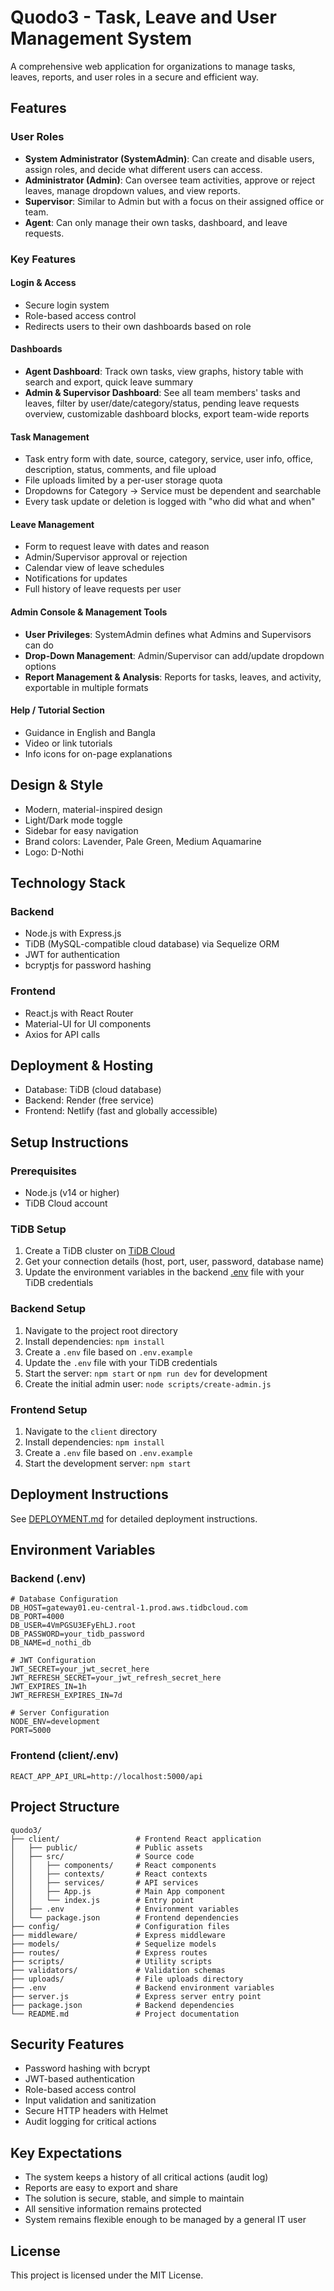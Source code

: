 # Quodo3 - Task, Leave and User Management System

A comprehensive web application for organizations to manage tasks, leaves, reports, and user roles in a secure and efficient way.

## Features

### User Roles
- **System Administrator (SystemAdmin)**: Can create and disable users, assign roles, and decide what different users can access.
- **Administrator (Admin)**: Can oversee team activities, approve or reject leaves, manage dropdown values, and view reports.
- **Supervisor**: Similar to Admin but with a focus on their assigned office or team.
- **Agent**: Can only manage their own tasks, dashboard, and leave requests.

### Key Features

#### Login & Access
- Secure login system
- Role-based access control
- Redirects users to their own dashboards based on role

#### Dashboards
- **Agent Dashboard**: Track own tasks, view graphs, history table with search and export, quick leave summary
- **Admin & Supervisor Dashboard**: See all team members' tasks and leaves, filter by user/date/category/status, pending leave requests overview, customizable dashboard blocks, export team-wide reports

#### Task Management
- Task entry form with date, source, category, service, user info, office, description, status, comments, and file upload
- File uploads limited by a per-user storage quota
- Dropdowns for Category → Service must be dependent and searchable
- Every task update or deletion is logged with "who did what and when"

#### Leave Management
- Form to request leave with dates and reason
- Admin/Supervisor approval or rejection
- Calendar view of leave schedules
- Notifications for updates
- Full history of leave requests per user

#### Admin Console & Management Tools
- **User Privileges**: SystemAdmin defines what Admins and Supervisors can do
- **Drop-Down Management**: Admin/Supervisor can add/update dropdown options
- **Report Management & Analysis**: Reports for tasks, leaves, and activity, exportable in multiple formats

#### Help / Tutorial Section
- Guidance in English and Bangla
- Video or link tutorials
- Info icons for on-page explanations

## Design & Style
- Modern, material-inspired design
- Light/Dark mode toggle
- Sidebar for easy navigation
- Brand colors: Lavender, Pale Green, Medium Aquamarine
- Logo: D-Nothi

## Technology Stack

### Backend
- Node.js with Express.js
- TiDB (MySQL-compatible cloud database) via Sequelize ORM
- JWT for authentication
- bcryptjs for password hashing

### Frontend
- React.js with React Router
- Material-UI for UI components
- Axios for API calls

## Deployment & Hosting
- Database: TiDB (cloud database)
- Backend: Render (free service)
- Frontend: Netlify (fast and globally accessible)

## Setup Instructions

### Prerequisites
- Node.js (v14 or higher)
- TiDB Cloud account

### TiDB Setup
1. Create a TiDB cluster on [TiDB Cloud](https://tidbcloud.com/)
2. Get your connection details (host, port, user, password, database name)
3. Update the environment variables in the backend [.env](file:///d:/Project/Quodo3/.env) file with your TiDB credentials

### Backend Setup
1. Navigate to the project root directory
2. Install dependencies: `npm install`
3. Create a `.env` file based on `.env.example`
4. Update the `.env` file with your TiDB credentials
5. Start the server: `npm start` or `npm run dev` for development
6. Create the initial admin user: `node scripts/create-admin.js`

### Frontend Setup
1. Navigate to the `client` directory
2. Install dependencies: `npm install`
3. Create a `.env` file based on `.env.example`
4. Start the development server: `npm start`

## Deployment Instructions

See [DEPLOYMENT.md](DEPLOYMENT.md) for detailed deployment instructions.

## Environment Variables

### Backend (.env)
```
# Database Configuration
DB_HOST=gateway01.eu-central-1.prod.aws.tidbcloud.com
DB_PORT=4000
DB_USER=4VmPGSU3EFyEhLJ.root
DB_PASSWORD=your_tidb_password
DB_NAME=d_nothi_db

# JWT Configuration
JWT_SECRET=your_jwt_secret_here
JWT_REFRESH_SECRET=your_jwt_refresh_secret_here
JWT_EXPIRES_IN=1h
JWT_REFRESH_EXPIRES_IN=7d

# Server Configuration
NODE_ENV=development
PORT=5000
```

### Frontend (client/.env)
```
REACT_APP_API_URL=http://localhost:5000/api
```

## Project Structure

```
quodo3/
├── client/                 # Frontend React application
│   ├── public/             # Public assets
│   ├── src/                # Source code
│   │   ├── components/     # React components
│   │   ├── contexts/       # React contexts
│   │   ├── services/       # API services
│   │   ├── App.js          # Main App component
│   │   └── index.js        # Entry point
│   ├── .env                # Environment variables
│   └── package.json        # Frontend dependencies
├── config/                 # Configuration files
├── middleware/             # Express middleware
├── models/                 # Sequelize models
├── routes/                 # Express routes
├── scripts/                # Utility scripts
├── validators/             # Validation schemas
├── uploads/                # File uploads directory
├── .env                    # Backend environment variables
├── server.js               # Express server entry point
├── package.json            # Backend dependencies
└── README.md               # Project documentation
```

## Security Features
- Password hashing with bcrypt
- JWT-based authentication
- Role-based access control
- Input validation and sanitization
- Secure HTTP headers with Helmet
- Audit logging for critical actions

## Key Expectations
- The system keeps a history of all critical actions (audit log)
- Reports are easy to export and share
- The solution is secure, stable, and simple to maintain
- All sensitive information remains protected
- System remains flexible enough to be managed by a general IT user

## License
This project is licensed under the MIT License.